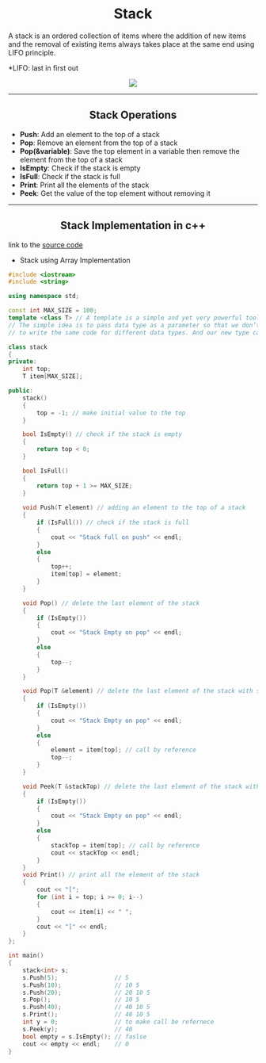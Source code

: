 <h1 align = "center"> Stack </h2>

A stack is an ordered collection of items where the addition of new items and the removal of existing items always takes place at the same end using LIFO principle.

*LIFO: last in first out

<p align="center"> 
    <img src="https://cdn.programiz.com/sites/tutorial2program/files/stack.png">
</p>

--- 

<h2 align = "center"> Stack Operations </h2> 

- **Push**: Add an element to the top of a stack
- **Pop**: Remove an element from the top of a stack
- **Pop(&variable)**: Save the top element in a variable then remove the element from the top of a stack 
- **IsEmpty**: Check if the stack is empty
- **IsFull**: Check if the stack is full
- **Print**: Print all the elements of the stack
- **Peek**: Get the value of the top element without removing it

--- 

<h2 align = "center"> Stack Implementation in c++ </h2>

link to the [source code](Stack.cpp)

* Stack using Array Implementation

```c++
#include <iostream>
#include <string>

using namespace std;

const int MAX_SIZE = 100;
template <class T> // A template is a simple and yet very powerful tool in C++.
// The simple idea is to pass data type as a parameter so that we don’t need
// to write the same code for different data types. And our new type called T

class stack
{
private:
    int top;
    T item[MAX_SIZE];

public:
    stack()
    {
        top = -1; // make initial value to the top
    }

    bool IsEmpty() // check if the stack is empty
    {
        return top < 0;
    }

    bool IsFull()
    {
        return top + 1 >= MAX_SIZE;
    }
    
    void Push(T element) // adding an element to the top of a stack
    {
        if (IsFull()) // check if the stack is full
        {
            cout << "Stack full on push" << endl;
        }
        else
        {
            top++;
            item[top] = element;
        }
    }

    void Pop() // delete the last element of the stack
    {
        if (IsEmpty())
        {
            cout << "Stack Empty on pop" << endl;
        }
        else
        {
            top--;
        }
    }

    void Pop(T &element) // delete the last element of the stack with saving the deleted element in a variable
    {
        if (IsEmpty())
        {
            cout << "Stack Empty on pop" << endl;
        }
        else
        {
            element = item[top]; // call by reference
            top--;
        }
    }

    void Peek(T &stackTop) // delete the last element of the stack with saving the deleted element in a variable
    {
        if (IsEmpty())
        {
            cout << "Stack Empty on pop" << endl;
        }
        else
        {
            stackTop = item[top]; // call by reference
            cout << stackTop << endl;
        }
    }
    void Print() // print all the element of the stack
    {
        cout << "[";
        for (int i = top; i >= 0; i--)
        {
            cout << item[i] << " ";
        }
        cout << "]" << endl;
    }
};

int main()
{
    stack<int> s;
    s.Push(5);                // 5
    s.Push(10);               // 10 5
    s.Push(20);               // 20 10 5
    s.Pop();                  // 10 5
    s.Push(40);               // 40 10 5
    s.Print();                // 40 10 5
    int y = 0;                // to make call be refernece
    s.Peek(y);                // 40
    bool empty = s.IsEmpty(); // faslse
    cout << empty << endl;    // 0
}
```
